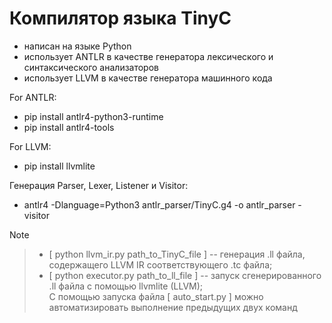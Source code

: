 # Компилятор языка TinyC
* написан на языке Python
* использует ANTLR в качестве генератора лексического и синтаксического анализаторов
* использует LLVM в качестве генератора машинного кода

For ANTLR:
* pip install antlr4-python3-runtime
* pip install antlr4-tools

For LLVM:
* pip install llvmlite

Генерация Parser, Lexer, Listener и Visitor:
* antlr4 -Dlanguage=Python3 antlr_parser/TinyC.g4 -o antlr_parser -visitor

> [!NOTE]
>> * [ python  llvm_ir.py  path_to_TinyC_file ]  -- генерация .ll  файла, содержащего LLVM IR соответствующего .tc файла; <br/>
>> * [ python  executor.py  path_to_ll_file ] -- запуск сгенерированного .ll файла с помощью llvmlite (LLVM); <br/>
>> С помощью запуска файла [ auto_start.py ] можно автоматизировать выполнение предыдущих двух команд <br/>
